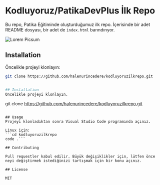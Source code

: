 # Kodluyoruz/PatikaDevPlus İlk Repo

Bu repo, Patika Eğitiminde oluşturduğumuz ilk repo. İçerisinde bir adet README dosyası, bir adet de `index.html` barındırıyor.

![Lorem Picsum](https://i.imgur.com/LUwv3rP.jpg)

## Installation

Öncelikle projeyi klonlayın:

```bash
git clone https://github.com/halenurincedere/kodluyoruzilkrepo.git


## Installation
Öncelikle projeyi klonlayın.
```
git clone https://github.com/halenurincedere/kodluyoruzilkrepo.git
```

## Usage
Projeyi klonladıktan sonra Visual Studio Code programında açınız.

Linux için:
```cd kodluyoruzilkrepo
code .```

## Contributing

Pull requestler kabul edilir. Büyük değişiklikler için, lütfen önce neyi değiştirmek istediğinizi tartışmak için bir konu açınız.

## License

MIT
